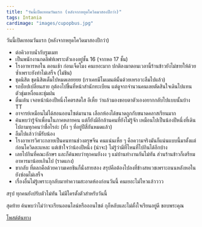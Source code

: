 ```yaml
---
title: "วันนี้เปิดเทอมวันแรก (หลังจากหยุดโควิดมาสองปีกว่า)"
tags: Intania
cardimage: "images/cupopbus.jpg"
---
```


วันนี้เปิดเทอมวันแรก (หลังจากหยุดโควิดมาสองปีกว่า)
- ต่อคิวอาบน้ำกับรูมเมท
- เป็นพนักงานกดลิฟท์เพราะตัวเองอยู่ชั้น 16 (จากหอ 17 ชั้น)
- โรงอาหารหอใน ตอนเช้า ก่อนเจ็ดโมง คนเยอะมาก ปกติลงมาตอนเวลานี้ร้านข้าวยังไม่ขายให้ด้วยซ้ำเพราะยังทำไม่เสร็จ (ไม่ชิน)
- ชุดนิสิต ชุดนิสิตเต็มไปหมดเลยยยย (เราเคยมีโมเมนต์นั้นด้วยเหรอวะลืมไปแล้ว)
- รถป๊อปเปลี่ยนสาย กุต้องไปขึ้นที่หน้าสำนักทะเบียน แต่ดูจากจำนวนคนเลยตัดสินใจเดินไปแทน ตัวชุ่มเหงื่อและชุ่มฝน 
- ตื่นเต้น เจอหน้าน้องปีหนึ่งโคตรสดใส อีเหี้ย ว่าแล้วมองขอบตาตัวเองอยากกลับไปแบบนั้นบ้าง TT
- อาจารย์เหมือนไม่ได้สอนออนไซต์มานาน เลือกห้องได้ขนาดถูกกับขนาดคลาสเรียนมาก
- ค้นพบว่ารู้จักเพื่อนในภาคหลายคน แต่ก็ยังมีอีกล้านคนที่ยังไม่รู้จัก เหมือนไปเป็นน้องปีหนึ่งที่เดินไปถามทุกคนว่าชื่อไรอ่ะ (ทั้ง ๆ ที่อยู่ปีสี่กันหมดแล้ว)
- ลืมไปแล้วว่ามีรับน้อง
- โรงอาหารวิศวะกลายเป็นคนทานช่วงตรุษจีน คนแน่นเหี้ย ๆ คือความจริงมันก็แน่นแบบนี้มาตั้งแต่ก่อนโควิดละแหละ แต่เข้าใจว่าน้องปีหนึ่ง (น่าจะ) ไม่รู้ว่ามีที่ไหนที่ไปกินได้อีกบ้าง
- เลยไปกินที่คณะอักษร และก็ค้นพบว่าทุกคนยังงง ๆ แม่บ้านทำงานกันไม่ทัน ส่วนร้านข้าวก็เตรียมอาหารมาน้อยเกินไป (ราดแกง)
- ขากลับ ที่ตลกคือด้วยความเคยชินก็นั่งสายสอง สรุปคือต้องไปลงที่ข้างสหเวชเพราะถนนหลังหอในยังซ่อมไม่เสร็จ
- เรื่องอื่นไม่รู้เพราะกุกลับมาทำความสะอาดห้องก่อนวันนี้ คนเยอะไม่ไหวแล้วววว

สรุป ทุกคนยังปรับตัวไม่ทัน ไม่มีใครตั้งตัวสำหรับวันนี้

สุดท้าย ค้นพบว่าไม่ว่าจะเรียนออนไลน์หรือออนไซต์ กุก็หลับและไม่ตั้งใจเรียนอยู่ดี ขอบพระคุณ

[โพสต์ต้นทาง](https://www.facebook.com/NonJariyanurut/posts/pfbid0emPjMae5dkib5GCZ3T44RSDXXStigAzESMhHShTFdXAVZV8zBq8S9PQF8PspSLTil)